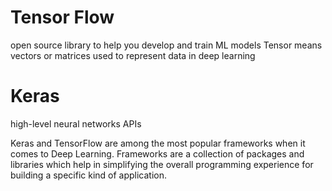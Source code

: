 # Tensor Flow
open source library to help you develop and train ML models
Tensor means vectors or matrices used to represent data in deep learning

# Keras
high-level neural networks APIs

Keras and TensorFlow are among the most popular frameworks when it comes to Deep Learning.
Frameworks are a collection of packages and libraries which help in simplifying the overall programming experience for building a specific kind of application. 



